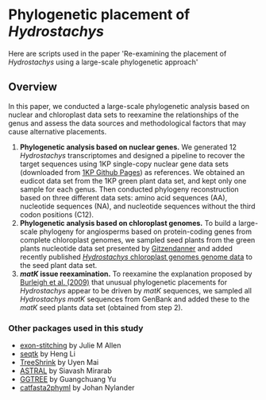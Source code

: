 # Phylogenetic placement of *Hydrostachys* 
Here are scripts used in the paper 'Re-examining the placement of *Hydrostachys* using a large-scale phylogenetic approach'
## Overview
In this paper, we conducted a large-scale phylogenetic analysis based on nuclear and chloroplast data sets to reexamine the relationships of the genus and assess the data sources and methodological factors that may cause alternative placements.
1. **Phylogenetic analysis based on nuclear genes.** We generated 12 *Hydrostachys* transcriptomes and designed a pipeline to recover the target sequences using 1KP single-copy nuclear gene data sets (downloaded from [1KP Github Pages](https://github.com/smirarab/1kp.git)) as references. We obtained an eudicot data set from the 1KP green plant data set, and kept only one sample for each genus. Then conducted phylogeny reconstruction based on three different data sets: amino acid sequences (AA), nucleotide sequences (NA), and nucleotide sequences without the third codon positions (C12).
2. **Phylogenetic analysis based on chloroplast genomes.** To build a large-scale phylogeny for angiosperms based on protein-coding genes from complete chloroplast genomes, we sampled seed plants from the green plants nucleotide data set presented by [Gitzendanner](https://github.com/magitz/1KP_Plastid.git) and added recently published [*Hydrostachys* chloroplast genomes genome data](https://doi.org/10.1016/j.ympev.2019.106601) to the seed plant data set.
3. ***matK* issue reexamination.** To reexamine the explanation proposed by [Burleigh et al. (2009)](https://doi.org/10.1186/1471-2148-9-61
) that unusual phylogenetic placements for *Hydrostachys* appear to be driven by *matK* sequences, we sampled all *Hydrostachys* *matK* sequences from GenBank and added these to the *matK* seed plants data set (obtained from step 2).


### Other packages used in this study
- [exon-stitching](https://github.com/juliema/exon_stitching#exon_stitching) by Julie M Allen
- [seqtk](https://github.com/lh3/seqtk) by Heng Li
- [TreeShrink](https://github.com/uym2/TreeShrink) by Uyen Mai
- [ASTRAL](https://github.com/smirarab/ASTRAL.git) by Siavash Mirarab
- [GGTREE](https://github.com/YuLab-SMU/ggtree.git) by Guangchuang Yu
- [catfasta2phyml](https://github.com/nylander/catfasta2phyml.git) by Johan Nylander

